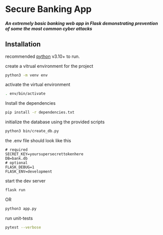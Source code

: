 # Secure Banking App
##### An extremely basic banking web app in Flask demonstrating prevention of some the most common cyber attacks

## Installation
recommended [python](https://www.python.org/) v3.10+ to run.

create a vitrual environment for the project
```sh
python3 -m venv env
```

activate the virtual environment
```sh
. env/bin/activate
```

Install the dependencies
```sh
pip install -r dependencies.txt
```

initialize the database using the provided scripts
```sh
python3 bin/create_db.py
```

the .env file should look like this
```
# required
SECRET_KEY=yoursupersecrettokenhere
DB=bank.db
# optional
FLASK_DEBUG=1
FLASK_ENV=development
```

start the dev server
```sh
flask run
```
OR
```sh
python3 app.py
```

run unit-tests
```sh
pytest --verbose
```


